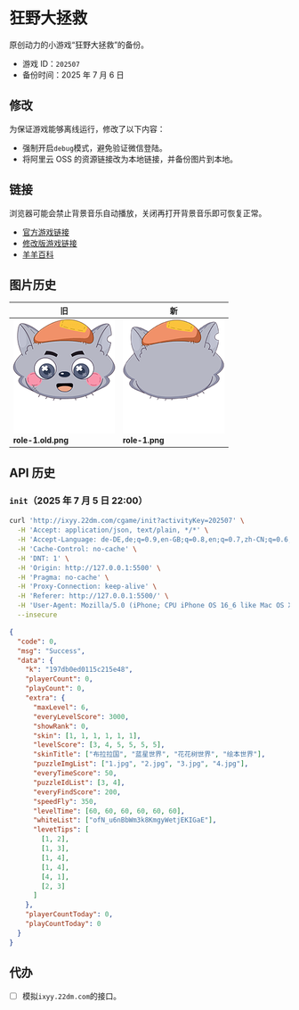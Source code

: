 # 狂野大拯救

原创动力的小游戏“狂野大拯救”的备份。

- 游戏 ID：`202507`
- 备份时间：2025 年 7 月 6 日

## 修改

为保证游戏能够离线运行，修改了以下内容：

- 强制开启`debug`模式，避免验证微信登陆。
- 将阿里云 OSS 的资源链接改为本地链接，并备份图片到本地。

## 链接

浏览器可能会禁止背景音乐自动播放，关闭再打开背景音乐即可恢复正常。

- [官方游戏链接](http://act.22dm.com/202507)
- [修改版游戏链接](https://xyy-huijiwiki.github.io/act.22dm.com-202507/)
- [羊羊百科](https://xyy.huijiwiki.com/wiki/狂野大拯救)

## 图片历史

| 旧                                                                                                                          | 新                                                                                                              |
| --------------------------------------------------------------------------------------------------------------------------- | --------------------------------------------------------------------------------------------------------------- |
| ![role-1.old.png](./cpe-oss-h5.oss-cn-shenzhen.aliyuncs.com/h5/202507/vvv/image/icon/role-1.old.png)<br/>**role-1.old.png** | ![role-1.png](./cpe-oss-h5.oss-cn-shenzhen.aliyuncs.com/h5/202507/vvv/image/icon/role-1.png)<br/>**role-1.png** |

## API 历史

### `init`（2025 年 7 月 5 日 22:00）

```bash
curl 'http://ixyy.22dm.com/cgame/init?activityKey=202507' \
  -H 'Accept: application/json, text/plain, */*' \
  -H 'Accept-Language: de-DE,de;q=0.9,en-GB;q=0.8,en;q=0.7,zh-CN;q=0.6,zh;q=0.5' \
  -H 'Cache-Control: no-cache' \
  -H 'DNT: 1' \
  -H 'Origin: http://127.0.0.1:5500' \
  -H 'Pragma: no-cache' \
  -H 'Proxy-Connection: keep-alive' \
  -H 'Referer: http://127.0.0.1:5500/' \
  -H 'User-Agent: Mozilla/5.0 (iPhone; CPU iPhone OS 16_6 like Mac OS X) AppleWebKit/605.1.15 (KHTML, like Gecko) Version/16.6 Mobile/15E148 Safari/604.1 Edg/138.0.0.0' \
  --insecure
```

```json
{
  "code": 0,
  "msg": "Success",
  "data": {
    "k": "197db0ed0115c215e48",
    "playerCount": 0,
    "playCount": 0,
    "extra": {
      "maxLevel": 6,
      "everyLevelScore": 3000,
      "showRank": 0,
      "skin": [1, 1, 1, 1, 1, 1],
      "levelScore": [3, 4, 5, 5, 5, 5],
      "skinTitle": ["布拉拉国", "蓝星世界", "花花树世界", "绘本世界"],
      "puzzleImgList": ["1.jpg", "2.jpg", "3.jpg", "4.jpg"],
      "everyTimeScore": 50,
      "puzzleIdList": [3, 4],
      "everyFindScore": 200,
      "speedFly": 350,
      "levelTime": [60, 60, 60, 60, 60, 60],
      "whiteList": ["ofN_u6nBbWm3k8KmgyWetjEKIGaE"],
      "levetTips": [
        [1, 2],
        [1, 3],
        [1, 4],
        [1, 4],
        [4, 1],
        [2, 3]
      ]
    },
    "playerCountToday": 0,
    "playCountToday": 0
  }
}
```

## 代办

- [ ] 模拟`ixyy.22dm.com`的接口。
